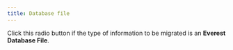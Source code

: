 ```yaml
---
title: Database file
---
```



Click this radio button if the type of information to be migrated is  an **Everest Database File**.
